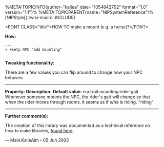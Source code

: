 %META:TOPICINFO{author=\"kallea\" date=\"1054842792\" format=\"1.0\"
version=\"1.1\"}% %META:TOPICPARENT{name=\"NIPSystemReference\"}%
[NIPStyle]{.twiki-macro .INCLUDE}

\<FONT CLASS=\"title\"\>HOW TO make a mount (e.g. a horse)?\</FONT\>

**How:**

    ---
    > +setp NPC "add mounting"
    ---

**Tweaking functionality:**

There are a few values you can flip around to change how your NPC
behaves:

  ------------------------------- ------------------------------------------------------------------------------------------------------------------------------------------- --------------------
  **Property:**                   **Description:**                                                                                                                            **Default value:**
  nip:trait:mounting:rider-gait   Whenever someone mounts the NPC, the rider\'s gait will change so that when the rider moves through rooms, it seems as if s/he is riding.   \"riding\"
  ------------------------------- ------------------------------------------------------------------------------------------------------------------------------------------- --------------------

**Further comment(s):**

The creation of this library was documented as a technical reference on
how to make libraries, [found here](NIPRefLibraries).

\-- Main.KalleAlm - 05 Jun 2003
